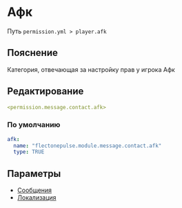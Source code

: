 # Афк
Путь `permission.yml > player.afk`

## Пояснение
Категория, отвечающая за настройку прав у игрока Афк

## Редактирование
```yaml
<permission.message.contact.afk>
```

### По умолчанию
```yaml
afk:
  name: "flectonepulse.module.message.contact.afk"
  type: TRUE
```

## Параметры

- [Сообщения](/docs/message/contact/afk/)
- [Локализация](/docs/localizations/ru_ru/message/contact/afk/)

<!--@include: @/parts/permission/permissionTier3.md-->

